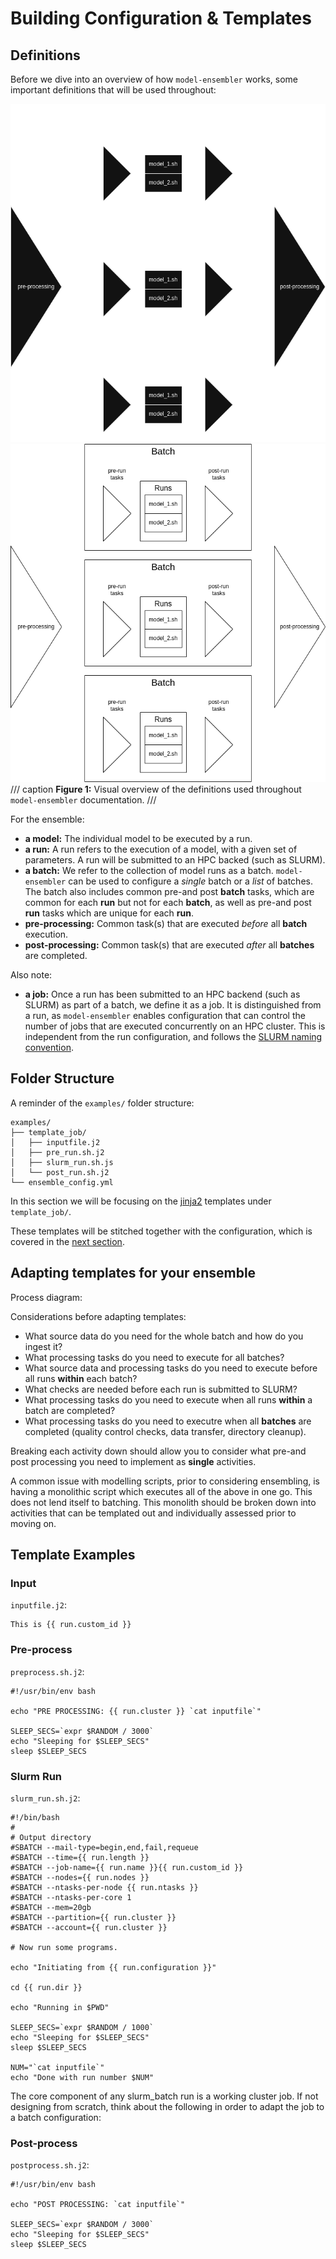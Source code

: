 # Building Configuration & Templates
## Definitions
Before we dive into an overview of how `model-ensembler` works, some important definitions that will be used throughout:


![Definitions diagram, dark mode](../images/definitions.drawio.png#only-dark)
![Definitions diagram, light mode](../images/definitions.drawio.light.png#only-light)
/// caption
**Figure 1:** Visual overview of the definitions used throughout `model-ensembler` documentation.
///

For the ensemble:

* **a model:** The individual model to be executed by a run.
* **a run:** A run refers to the execution of a model, with a given set of parameters. A run will be submitted to an HPC backed (such as SLURM).
* **a batch:** We refer to the collection of model runs as a batch. `model-ensembler` can be used to configure a _single_ batch
or a _list_ of batches. The batch also includes common pre-and post **batch** tasks, which are common for each **run** but not for each **batch**,
as well as pre-and post **run** tasks which are unique for each **run**.
* **pre-processing:** Common task(s) that are executed _before_ all **batch** execution.
* **post-processing:** Common task(s) that are executed _after_ all **batches** are completed.

Also note:

* **a job:** Once a run has been submitted to an HPC backend (such as SLURM) as part of a batch, we define it as a job. It is distinguished from a run,
as `model-ensembler` enables configuration that can control the number of jobs that are executed concurrently on an HPC cluster. This is independent from the run configuration, and follows the [SLURM naming convention](https://slurm.schedmd.com/quickstart.html). 

## Folder Structure
A reminder of the `examples/` folder structure:

```shell
examples/
├── template_job/
│   ├── inputfile.j2
│   ├── pre_run.sh.j2
│   ├── slurm_run.sh.js
│   └── post_run.sh.j2
└── ensemble_config.yml
```

In this section we will be focusing on the [jinja2](https://jinja.palletsprojects.com/en/stable/) templates under `template_job/`.

These templates will be stitched together with the configuration, which is covered in the [next section](yaml.md).

## Adapting templates for your ensemble

Process diagram:

Considerations before adapting templates:

* What source data do you need for the whole batch and how do you ingest it?
* What processing tasks do you need to execute for all batches?
* What source data and processing tasks do you need to execute before all runs **within** each batch?  
* What checks are needed before each run is submitted to SLURM?
* What processing tasks do you need to execute when all runs **within** a batch are completed?
* What processing tasks do you need to executre when all **batches** are completed
(quality control checks, data transfer, directory cleanup).

Breaking each activity down should allow you to consider what pre-and post 
processing you need to implement as **single** activities. 

A common issue with modelling scripts, prior to considering ensembling, is having a monolithic script
which executes all of the above in one go. This does not lend itself to batching.
This monolith should be broken down into activities that can be templated out and
individually assessed prior to moving on. 

## Template Examples
### Input
`inputfile.j2`:
```j2
This is {{ run.custom_id }}
```

### Pre-process
`preprocess.sh.j2`:
```j2
#!/usr/bin/env bash

echo "PRE PROCESSING: {{ run.cluster }} `cat inputfile`"

SLEEP_SECS=`expr $RANDOM / 3000`
echo "Sleeping for $SLEEP_SECS"
sleep $SLEEP_SECS
```

### Slurm Run
`slurm_run.sh.j2`:
```j2
#!/bin/bash
#
# Output directory
#SBATCH --mail-type=begin,end,fail,requeue
#SBATCH --time={{ run.length }}
#SBATCH --job-name={{ run.name }}{{ run.custom_id }}
#SBATCH --nodes={{ run.nodes }}
#SBATCH --ntasks-per-node {{ run.ntasks }}
#SBATCH --ntasks-per-core 1
#SBATCH --mem=20gb
#SBATCH --partition={{ run.cluster }}
#SBATCH --account={{ run.cluster }}

# Now run some programs.

echo "Initiating from {{ run.configuration }}"

cd {{ run.dir }}

echo "Running in $PWD"

SLEEP_SECS=`expr $RANDOM / 1000`
echo "Sleeping for $SLEEP_SECS"
sleep $SLEEP_SECS

NUM="`cat inputfile`"
echo "Done with run number $NUM"
```

The core component of any slurm_batch run is a working cluster job. If not 
designing from scratch, think about the following in order to adapt the job 
to a batch configuration:

### Post-process
`postprocess.sh.j2`:
```j2
#!/usr/bin/env bash

echo "POST PROCESSING: `cat inputfile`"

SLEEP_SECS=`expr $RANDOM / 3000`
echo "Sleeping for $SLEEP_SECS"
sleep $SLEEP_SECS

```


